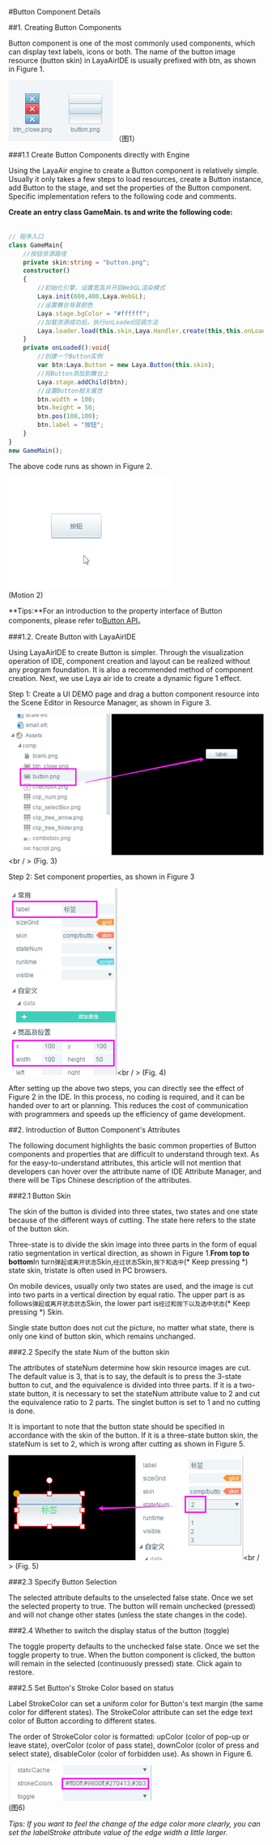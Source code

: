 #Button Component Details

##1. Creating Button Components

Button component is one of the most commonly used components, which can display text labels, icons or both. The name of the button image resource (button skin) in LayaAirIDE is usually prefixed with btn, as shown in Figure 1.

![图1](img/1.png) （图1）



###1.1 Create Button Components directly with Engine

Using the LayaAir engine to create a Button component is relatively simple. Usually it only takes a few steps to load resources, create a Button instance, add Button to the stage, and set the properties of the Button component. Specific implementation refers to the following code and comments.

**Create an entry class GameMain. ts and write the following code:**


```typescript

// 程序入口
class GameMain{
    //按钮资源路径
    private skin:string = "button.png";
    constructor()
    {
        //初始化引擎，设置宽高并开启WebGL渲染模式
        Laya.init(600,400,Laya.WebGL);
        //设置舞台背景颜色
        Laya.stage.bgColor = "#ffffff";
        //加载资源成功后，执行onLoaded回调方法
        Laya.loader.load(this.skin,Laya.Handler.create(this,this.onLoaded));
    }
    private onLoaded():void{
        //创建一个Button实例
        var btn:Laya.Button = new Laya.Button(this.skin);
        //将Button添加到舞台上
        Laya.stage.addChild(btn);
        //设置Button相关属性
        btn.width = 100;
        btn.height = 50;
        btn.pos(100,100);
        btn.label = "按钮";
    }
}
new GameMain();
```


The above code runs as shown in Figure 2.

![动图2](img/2.gif)<br/> (Motion 2)

**Tips:**For an introduction to the property interface of Button components, please refer to[Button API](http://layaair.ldc.layabox.com/api/index.html?category=Core&class=laya.ui.Button)。



###1.2. Create Button with LayaAirIDE

Using LayaAirIDE to create Button is simpler. Through the visualization operation of IDE, component creation and layout can be realized without any program foundation. It is also a recommended method of component creation. Next, we use Laya air ide to create a dynamic figure 1 effect.

Step 1: Create a UI DEMO page and drag a button component resource into the Scene Editor in Resource Manager, as shown in Figure 3.

![图3](img/3.png)<br / > (Fig. 3)

Step 2: Set component properties, as shown in Figure 3

![图3](img/4.png)<br / > (Fig. 4)

After setting up the above two steps, you can directly see the effect of Figure 2 in the IDE. In this process, no coding is required, and it can be handed over to art or planning. This reduces the cost of communication with programmers and speeds up the efficiency of game development.



##2. Introduction of Button Component's Attributes

The following document highlights the basic common properties of Button components and properties that are difficult to understand through text. As for the easy-to-understand attributes, this article will not mention that developers can hover over the attribute name of IDE Attribute Manager, and there will be Tips Chinese description of the attributes.

###2.1 Button Skin

The skin of the button is divided into three states, two states and one state because of the different ways of cutting. The state here refers to the state of the button skin.

Three-state is to divide the skin image into three parts in the form of equal ratio segmentation in vertical direction, as shown in Figure 1.**From top to bottom**In turn`弹起或离开状态`Skin,`经过状态`Skin,`按下和选中`(* Keep pressing *) state skin, tristate is often used in PC browsers.

On mobile devices, usually only two states are used, and the image is cut into two parts in a vertical direction by equal ratio. The upper part is as follows`弹起或离开状态状态`Skin, the lower part is`经过和按下以及选中状态`(* Keep pressing *) Skin.

Single state button does not cut the picture, no matter what state, there is only one kind of button skin, which remains unchanged.

###2.2 Specify the state Num of the button skin

The attributes of stateNum determine how skin resource images are cut. The default value is 3, that is to say, the default is to press the 3-state button to cut, and the equivalence is divided into three parts. If it is a two-state button, it is necessary to set the stateNum attribute value to 2 and cut the equivalence ratio to 2 parts. The singlet button is set to 1 and no cutting is done.

It is important to note that the button state should be specified in accordance with the skin of the button. If it is a three-state button skin, the stateNum is set to 2, which is wrong after cutting as shown in Figure 5.

![图5](img/5.png)<br / > (Fig. 5)



###2.3 Specify Button Selection

The selected attribute defaults to the unselected false state. Once we set the selected property to true. The button will remain unchecked (pressed) and will not change other states (unless the state changes in the code).

###2.4 Whether to switch the display status of the button (toggle)

The toggle property defaults to the unchecked false state. Once we set the toggle property to true. When the button component is clicked, the button will remain in the selected (continuously pressed) state. Click again to restore.

###2.5 Set Button's Stroke Color based on status

Label StrokeColor can set a uniform color for Button's text margin (the same color for different states). The StrokeColor attribute can set the edge text color of Button according to different states.

The order of StrokeColor color is formatted: upColor (color of pop-up or leave state), overColor (color of pass state), downColor (color of press and select state), disableColor (color of forbidden use). As shown in Figure 6.

![图6](img/6.png) <br />(图6)


*Tips: If you want to feel the change of the edge color more clearly, you can set the labelStroke attribute value of the edge width a little larger.*











